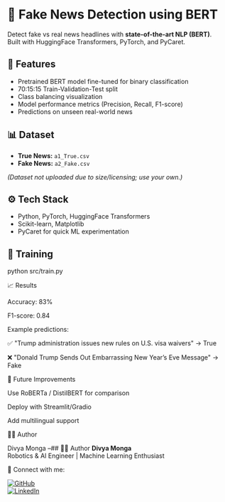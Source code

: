 # 📰 Fake News Detection using BERT

Detect fake vs real news headlines with **state-of-the-art NLP (BERT)**.  
Built with HuggingFace Transformers, PyTorch, and PyCaret.

## 📌 Features
- Pretrained BERT model fine-tuned for binary classification
- 70:15:15 Train-Validation-Test split
- Class balancing visualization
- Model performance metrics (Precision, Recall, F1-score)
- Predictions on unseen real-world news

## 📊 Dataset
- **True News:** `a1_True.csv`  
- **Fake News:** `a2_Fake.csv`  

*(Dataset not uploaded due to size/licensing; use your own.)*

## ⚙️ Tech Stack
- Python, PyTorch, HuggingFace Transformers
- Scikit-learn, Matplotlib
- PyCaret for quick ML experimentation

## 🚀 Training

python src/train.py


📈 Results

Accuracy: 83%

F1-score: 0.84

Example predictions:

✅ "Trump administration issues new rules on U.S. visa waivers" → True

❌ "Donald Trump Sends Out Embarrassing New Year’s Eve Message" → Fake

🎯 Future Improvements

Use RoBERTa / DistilBERT for comparison

Deploy with Streamlit/Gradio

Add multilingual support

👩‍💻 Author

Divya Monga –## 👩‍💻 Author
**Divya Monga**  
Robotics & AI Engineer | Machine Learning Enthusiast  

📧 Connect with me:  

[![GitHub](https://img.shields.io/badge/GitHub-100000?style=for-the-badge&logo=github&logoColor=white)](https://github.com/divya5-11-04)  
[![LinkedIn](https://img.shields.io/badge/LinkedIn-0A66C2?style=for-the-badge&logo=linkedin&logoColor=white)](https://www.linkedin.com/in/divya-ji4/)  
